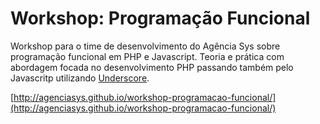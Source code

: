# Workshop: Programação Funcional
Workshop para o time de desenvolvimento do Agência Sys sobre programação funcional em PHP e Javascript.
Teoria e prática com abordagem focada no desenvolvimento PHP passando também pelo Javascritp utilizando [Underscore](http://underscorejs.org).

[http://agenciasys.github.io/workshop-programacao-funcional/](http://agenciasys.github.io/workshop-programacao-funcional/)
